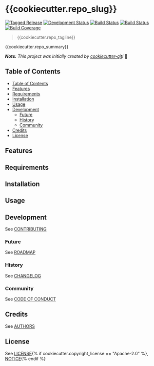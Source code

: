 # {{cookiecutter.repo_slug}}

[![Tagged Release](https://img.shields.io/badge/release-v0-blue.svg)](CHANGELOG.md)
[![Development Status](https://img.shields.io/badge/status-planning-lightgrey.svg)](ROADMAP.md)
[![Build Status](https://img.shields.io/badge/build-unknown-lightgrey.svg)](https://travis-ci.org)
[![Build Status](https://img.shields.io/badge/build-pending-lightgrey.svg)](https://www.appveyor.com)
[![Build Coverage](https://img.shields.io/badge/coverage-0%25-lightgrey.svg)](https://codecov.io)

> {{cookiecutter.repo_tagline}}

{{cookiecutter.repo_summary}}

_**Note:** This project was initially created by [cookiecutter-git](https://github.com/NathanUrwin/cookiecutter-git)!_ :cookie:

## Table of Contents

- [Table of Contents](#table-of-contents)
- [Features](#features)
- [Requirements](#requirements)
- [Installation](#installation)
- [Usage](#usage)
- [Development](#development)
  - [Future](#future)
  - [History](#history)
  - [Community](#community)
- [Credits](#credits)
- [License](#license)

## Features

## Requirements

## Installation

## Usage

## Development

See [CONTRIBUTING](CONTRIBUTING.md)

### Future

See [ROADMAP](ROADMAP.md)

### History

See [CHANGELOG](CHANGELOG.md)

### Community

See [CODE OF CONDUCT](CODE_OF_CONDUCT.md)

## Credits

See [AUTHORS](AUTHORS.md)

## License

See [LICENSE](LICENSE){% if cookiecutter.copyright_license == "Apache-2.0" %}, [NOTICE](NOTICE){% endif %}
